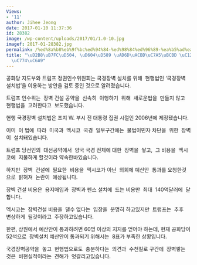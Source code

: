 ```yaml
---
Views:
- '11'
author: Jihee Jeong
date: 2017-01-10 11:37:36
id: 28382
image: /wp-content/uploads/2017/01/1.0-10.jpg
imagef: 2017-01-28382.jpg
permalink: /%ed%8a%b8%eb%9f%bc%ed%94%84-%ed%98%84%ed%96%89-%ea%b5%ad%ea%b2%bd%ec%9e%a5%eb%b2%bd-%ec%84%a4%ec%b9%98%eb%b2%95%ec%9d%b4%ec%9a%a9/
title: "\uD2B8\uB7FC\uD504, \uD604\uD589 \uAD6D\uACBD\uC7A5\uBCBD \uC124\uCE58\uBC95\
  \uC774\uC6A9"
---
```


공화당 지도부와 트럼프 정권인수위원회는 국경장벽 설치를 위해  현행법인 ‘국경장벽 설치법’을 이용하는 방안을 검토 중인 것으로 알려졌습니다.

트럼프 인수위는  장벽 건설 공약을  신속히  이행하기  위해  새로운법을  만들지 않고  현행법을  고려한다고  보도했습니다.

현행 국경장벽 설치법은 조지 W. 부시 전 대통령 집권 시절인 2006년에 제정됐습니다.

이미  이 법에  따라  미국과  멕시코  국경  일부구간에는  불법이민자 차단을  위한  장벽이  설치돼있습니다.

트럼프 당선인의  대선공약에서  양국 국경 전체에 대한  장벽을  쌓고,  그 비용을  멕시코에  지불하게 할것이라 약속한바있습니다.

하지만  장벽  건설에  필요한  비용을  멕시코가 아닌  의회에 예산안  통과를 요청한것으로  밝혀져  논란이  예상됩니다.

장벽 건설 비용은  용지매입과  장벽과 펜스 설치에  드는 비용만  최대  140억달러에  달합니다.

멕시코는  장벽건설 비용을  댈수 없다는  입장을  분명히 하고있지만  트럼프는  추후  변상하게  될것이라고  주장하고있습니다.

한편, 상원에서 예산안이 통과하려면 60명 이상의 지지를 얻어야 하는데, 현재 공화당이 52석으로  장벽설치 예산안이 통과되기 위해서는  8표가 부족한 상황입니다.

국경장벽공약을  놓고  현행법으로도  충분하다는  의견과  수천킬로 구간에  장벽쌓는 것은  비현실적이라는  견해가  엇갈리고있습니다.